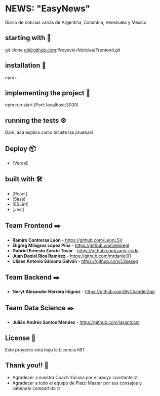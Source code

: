 # NEWS: "EasyNews"

Diario de noticias varias de Argentina, Colombia, Venezuela y México.

## starting with 🚀

git clone git@github.com:Proyecto-Noticias/Frontend.git

## installation 🔧

npm i

## implementing the project 🔧

npm run start (Port: localhost:3000)

## running the tests ⚙️

Dani, acá explica como hiciste las pruebas!

## Deploy 📦

* [Vercel]

## built with 🛠️

* [React]
* [Sass]
* [ESLint]
* [Jest]

## Team Frontend ✒️

* **Ramiro Contreras León** - https://github.com/LeonLSV
* **Eligreg Milagros Lopez Piña** - https://github.com/eligregl
* **Gabriel Ernesto Zarate Tovar** - https://github.com/zago-code
* **Juan Daniel Rios Ramirez** - https://github.com/mrdaniel01
* **Ulises Antonio Sámano Galván** - https://github.com/Ulisessg

## Team Backend ✒️

* **Neryt Alexander Herrera Iñiguez** - https://github.com/ByChanderZap

## Team Data Science ✒️

* **Julián Andrés Santos Méndez** - https://github.com/jasantosm

## License 📄

Este proyecto está bajo la Licencia MIT

## Thank you!! 🎁

* Agradecer a nuestra Coach Yuliana por el apoyo constante 🤓
* Agradecer a todo el equipo de Platzi Master por sus consejos y sabiduría compartida 🤓


